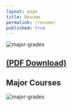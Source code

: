 ```yaml
---
layout: page
title: Resume
permalink: /resume/
published: true
---
```


![major-grades]({{site.baseurl}}/images/resume-images/resume_snip.JPG)

[(PDF Download)]({{site.baseurl}}/images/resume-images/aakash_pydi_resume.pdf)
---

## Major Courses

![major-grades]({{site.baseurl}}/images/resume-images/major-grades.jpg)
